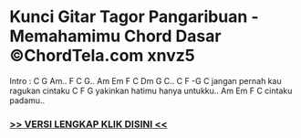 
 # Kunci Gitar Tagor Pangaribuan - Memahamimu Chord Dasar ©ChordTela.com xnvz5


Intro : C G Am.. F C G.. Am Em F C Dm G C.. C F -G C jangan pernah kau ragukan cintaku C F G yakinkan hatimu hanya untukku.. Am Em F C cintaku padamu..

###  <a href="https://shortlighzx.web.app?sq=Kunci Gitar Tagor Pangaribuan - Memahamimu Chord Dasar ©ChordTela.com"> >> VERSI LENGKAP KLIK DISINI << </a>
